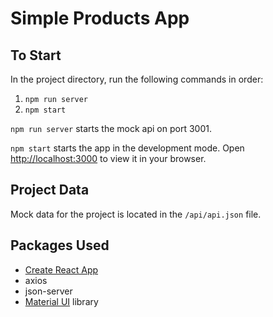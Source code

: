 # Simple Products App

## To Start

In the project directory, run the following commands in order:

1. `npm run server`
2. `npm start`

`npm run server` starts the mock api on port 3001.

`npm start` starts the app in the development mode. Open [http://localhost:3000](http://localhost:3000) to view it in your browser.

## Project Data

Mock data for the project is located in the `/api/api.json` file.

## Packages Used

- [Create React App](create-react-app.dev)
- axios
- json-server
- [Material UI](https://mui.com/) library
